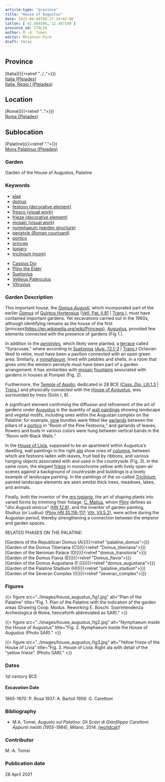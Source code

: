 ```yaml
---
article-type: "province"
title: "House of Augustus"
date: 2021-04-04T00:37:34+02:00
latlon: [ 41.889306, 12.487109 ]
province_id: ITALIA
author: M.-A. Tomei
editor: Rhiannon Paré
draft: false
---
```


## Province

[Italia]({{<relref "../..">}}) \
[Italia (Pleiades)](https://pleiades.stoa.org/places/1052) \
[Italia, Regio I (Pleiades)](https://pleiades.stoa.org/places/441075550)
<!-- -->
## Location

[Rome]({{<relref "..">}}) \
[Roma (Pleiades)](https://pleiades.stoa.org/places/423025)
<!-- -->
## Sublocation

[Palatine]({{<relref ".">}}) \
[Mons Palatinus (Pleiades)](https://pleiades.stoa.org/places/971691208)
<!-- -->
<!-- -->
<!-- -->
### Garden

Garden of the House of Augustus, Palatine

### Keywords

- [alae](http://vocab.getty.edu/page/aat/300004055)
- [domus](http://vocab.getty.edu/page/aat/300005506)
- [festoon (decorative element)](http://vocab.getty.edu/page/aat/300167386)
- [fresco (visual work)](http://vocab.getty.edu/page/aat/300177433)
- [frieze (decorative element)](http://vocab.getty.edu/page/aat/300123582)
- [mosaic (visual work)](http://vocab.getty.edu/page/aat/300015342)
- [nymphaeum (garden structure)](http://vocab.getty.edu/page/aat/300006809)
- [peristyle (Roman courtyard)](http://vocab.getty.edu/page/aat/300080971)
- [portico](http://vocab.getty.edu/page/aat/300004145)
- [princep](https://www.britannica.com/topic/princeps)
- [topiary](http://vocab.getty.edu/page/aat/300061887)
- [triclinium (room)](http://vocab.getty.edu/page/aat/300004359)
<!-- -->
- [Cassius Dio](http://catalog.perseus.org/cite-collections/authors/urn:cite:perseus:author.328)
- [Pliny the Elder](http://catalog.perseus.org/cite-collections/authors/urn:cite:perseus:author.1141)
- [Suetonius](http://catalog.perseus.org/cite-collections/authors/urn:cite:perseus:author.1340)
- [Velleius Paterculus](http://catalog.perseus.org/cite-collections/authors/urn:cite:perseus:author.1458)
- [Vitruvius](http://catalog.perseus.org/cite-collections/authors/urn:cite:perseus:author.1476)
<!-- -->
<!-- -->
### Garden Description
<!-- -->
This important house, the [*Domus Augusti*](https://en.wikipedia.org/wiki/House_of_Augustus), which incorporated part of the earlier [*Domus*](https://en.wikipedia.org/wiki/Domus) of [Quintus Hortensius](https://en.wikipedia.org/wiki/Quintus_Hortensius) ([Vell. Pat. II.81](https://penelope.uchicago.edu/Thayer/L/Roman/Texts/Velleius_Paterculus/2C*.html) | [Trans.](https://penelope.uchicago.edu/Thayer/E/Roman/Texts/Velleius_Paterculus/2C*.html)), must have contained important gardens. Yet excavations carried out in the 1960s, although identifying remains as the house of the first [*princeps*]https://en.wikipedia.org/wiki/Princeps), [Augustus](https://en.wikipedia.org/wiki/Augustus), provided few elements connected with the presence of gardens (Fig 1.).

In addition to the [*peristyles*](https://en.wikipedia.org/wiki/Peristyle), which likely were planted, a [terrace](http://vocab.getty.edu/page/aat/300004182) called “Syracusae,” where according to [Suetonius](https://en.wikipedia.org/wiki/Suetonius) ([*Aug*. 72.1-3](http://data.perseus.org/citations/urn:cts:latinLit:phi1348.abo012.perseus-lat1:72.1) | [Trans.](http://data.perseus.org/citations/urn:cts:latinLit:phi1348.abo012.perseus-eng1:70)) Octavian liked to retire, must have been a pavilion connected with an open green area. Similarly, a [*nymphaeum*](https://en.wikipedia.org/wiki/Nymphaeum), lined with pebbles and shells, in a room that gives onto the western peristyle must have been part of a garden arrangement: it has similarities with [mosaic](http://vocab.getty.edu/page/aat/300015342) [fountains](http://vocab.getty.edu/page/aat/300006179) associated with gardens in houses at Pompeii (Fig. 2).

Furthermore, the [Temple of Apollo](https://en.wikipedia.org/wiki/Temple_of_Apollo_Palatinus), dedicated in 28 BCE ([*Cass. Dio*. LIII.1.3](http://data.perseus.org/citations/urn:cts:greekLit:tlg0385.tlg001.perseus-grc1:53.1.3) | [Trans.](https://bit.ly/CDioE53)) and physically connected with the [House of Augustus](https://en.wikipedia.org/wiki/House_of_Augustus), was surrounded by trees (Solin I, 8).

A significant element confirming the diffusion and refinement of the art of gardens under [Augustus](https://www.britannica.com/biography/Augustus-Roman-emperor) is the quantity of [wall paintings](http://vocab.getty.edu/page/aat/300177433) showing landscape and vegetal motifs, including ones within the Augustan complex on the Palatine: for example, [pine](https://en.wikipedia.org/wiki/Pine) bundles were fitted like [garlands](http://vocab.getty.edu/page/aat/300167386) between the pillars of a [portico](http://vocab.getty.edu/page/aat/300004145) in “Room of the Pine Festoons;” and garlands of leaves, flowers and buds in various colors were hung between vertical bands in the “Room with Black Walls.”

In the [House of Livia](https://parcocolosseo.it/en/marvels/the-house-of-livia/), supposed to be an apartment within Augustus’s dwelling, wall paintings in the right [*ala*](http://vocab.getty.edu/page/aat/300004055) show rows of [columns](http://vocab.getty.edu/page/aat/300001571), between which are festoons laden with leaves, fruit tied by ribbons, and various hanging objects associated with and used in the countryside (Fig. 3). In the same room, the elegant [frieze](https://en.wikipedia.org/wiki/Frieze) in monochrome yellow with lively open-air scenes against a background of countryside and buildings is a lovely example of landscape painting. In the paintings of the so-called [*Triclinium*](https://en.wikipedia.org/wiki/Triclinium), painted landscape elements are seen amidst thick trees, meadows, lakes, and animals.

Finally, both the inventor of the [*ars topiaria*](https://en.wikipedia.org/wiki/Topiary), the art of shaping plants into varied forms by trimming their foliage, [C. Matius](https://en.wikipedia.org/wiki/Gaius_Matius), whom [Pliny](https://en.wikipedia.org/wiki/Pliny_the_Elder) defines as  "*divi Augusti amicus*" ([*HN* 12.6](http://data.perseus.org/citations/urn:cts:latinLit:phi0978.phi001.perseus-lat1:12.6)), and the inventor of garden painting, Studius (or Ludius) ([Pliny *HN* 35.116-117](http://data.perseus.org/citations/urn:cts:latinLit:phi0978.phi001.perseus-lat1:35.43); [Vitr. VII.5.2](http://data.perseus.org/citations/urn:cts:latinLit:phi1056.phi001.perseus-lat1:7.5.2)), were active during the Augustan period, thereby strengthening a connection between the emperor and garden spaces.
<!-- -->
RELATED PHASES ON THE PALATINE:
<!-- -->
[Gardens of the Republican Domus (A)]({{<relref "palatine_domus">}})\
[Garden of the Domus Tiberiana (C)]({{<relref "Domus_tiberiana">}})\
[Garden of the Neronian Palace (D)]({{<relref "domus_transitoria">}})\
[Garden of the Domus Flavia (E)]({{<relref "Domus_flavia">}})\
[Garden of the Domus Augustana (F,G)]({{<relref "domus_augustana">}})\
[Garden of the Palatine Stadium (H)]({{<relref "palatine_stadium">}})\
[Garden of the Severan Complex (I)]({{<relref "severan_complex">}})
<!-- -->
<!-- -->
### Figures
<!-- -->
{{< figure src="../images/house_augustus_fig1.jpg" alt="Plan of the Palatine" title="Fig. 1.	Plan of the Palatine with the indication of the garden areas (Drawing Coop. Modus. Reworking E. Boschi. Soprintendenza Archeologica di Roma, henceforth abbreviated as SAR)." >}}
<!-- -->
{{< figure src="../images/house_augustus_fig2.jpg" alt="Nymphaeum inside the House of Augustus" title="Fig. 2. Nymphaeum inside the House of Augustus (Photo SAR)." >}}
<!-- -->
{{< figure src="../images/house_augustus_fig3.jpg" alt="Yellow frieze of the House of Livia" title="Fig. 3. House of Livia. Right ala with detail of the “yellow frieze”. (Photo SAR)." >}}
<!-- -->
### Dates

1st century BCE
<!-- -->
#### Excavation Date

1865-1870: P. Rosa
1937: A. Bartoli
1956: G. Carettoni
<!-- -->
### Bibliography

* M.A. Tomei, *Augusto sul Palatino: Gli Scavi di Gianfilippo Carettoni. Appunti inediti (1955-1984)*, Milano, 2014. [(worldcat)](http://www.worldcat.org/oclc/903406162)!
<!-- -->
### Contributor

M.-A. Tomei
<!-- -->
### Publication date

28 April 2021
